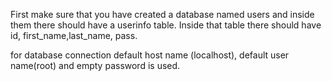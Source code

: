 First make sure that you have created a database named users and inside them there should have a userinfo table. Inside that table there should have id, first_name,last_name, pass.

for database connection default host name (localhost), default user name(root) and empty password is used.
